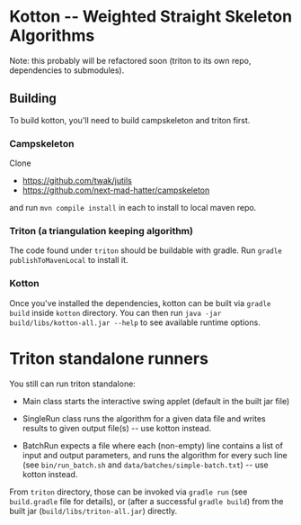 # Kotton -- Weighted Straight Skeleton Algorithms

Note: this probably will be refactored soon
(triton to its own repo, dependencies to submodules).

## Building

To build kotton, you'll need to build campskeleton and triton first.

### Campskeleton

Clone

  * https://github.com/twak/jutils
  * https://github.com/next-mad-hatter/campskeleton

and run `mvn compile install` in each to install to local maven repo.

### Triton (a triangulation keeping algorithm)

The code found under `triton` should be buildable with gradle.
Run `gradle publishToMavenLocal` to install it.

### Kotton

Once you've installed the dependencies, kotton can be built via `gradle build`
inside `kotton` directory.  You can then run
`java -jar build/libs/kotton-all.jar --help` to see available runtime options.


# Triton standalone runners

You still can run triton standalone:

  * Main class starts the interactive swing applet (default in the built
    jar file)

  * SingleRun class runs the algorithm for a given data file and writes
    results to given output file(s) -- use kotton instead.

  * BatchRun expects a file where each (non-empty) line contains a list of
    input and output parameters, and runs the algorithm for every
    such line (see `bin/run_batch.sh` and `data/batches/simple-batch.txt`)
    -- use kotton instead.

From `triton` directory, those can be invoked via `gradle run` (see `build.gradle` file for details),
or (after a successful `gradle build`) from the built jar (`build/libs/triton-all.jar`) directly.

